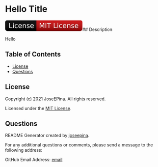 # Hello Title

![License Badge](./assets/images/badge.svg)## Description

Hello


## Table of Contents

* [License](#license)
* [Questions](#questions)
## License


   Copyright (c) 2021 JoseEPina. All rights reserved.
   
   Licensed under the [MIT License](https://choosealicense.com/licenses/mit).

## Questions



README Generator created by [joseepina](https://github.com/joseepina).

For any additional questions or comments, please send a message to the following address:

GitHub Email Address: [email](email)


